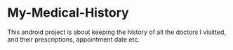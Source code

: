# My-Medical-History
This android project is about keeping the history of all the doctors I visitted, and their prescriptions, appointment date etc.
